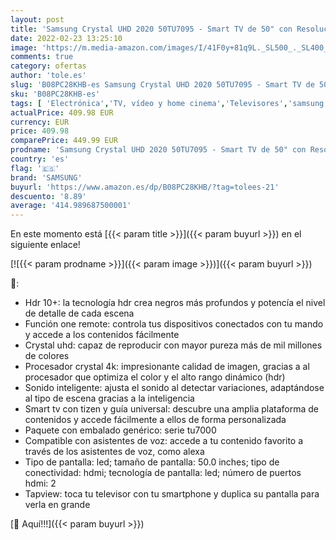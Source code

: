```yaml
---
layout: post
title: 'Samsung Crystal UHD 2020 50TU7095 - Smart TV de 50" con Resolución 4K  HDR 10+  Crystal Display  Procesador 4K  PurColor  Sonido Inteligente  Función One Remote Control y Compatible Asistentes de Voz'
date: 2022-02-23 13:25:10
image: 'https://m.media-amazon.com/images/I/41F0y+81q9L._SL500_._SL400_.jpg'
comments: true
category: ofertas
author: 'tole.es'
slug: 'B08PC28KHB-es Samsung Crystal UHD 2020 50TU7095 - Smart TV de 50" con...'
sku: 'B08PC28KHB-es'
tags: [ 'Electrónica','TV, vídeo y home cinema','Televisores','samsung','smart','tv', ]
actualPrice: 409.98 EUR
currency: EUR
price: 409.98
comparePrice: 449.99 EUR
prodname: 'Samsung Crystal UHD 2020 50TU7095 - Smart TV de 50" con Resolución 4K  HDR 10+  Crystal Display  Procesador 4K  PurColor  Sonido Inteligente  Función One Remote Control y Compatible Asistentes de Voz'
country: 'es'
flag: '🇪🇸'
brand: 'SAMSUNG'
buyurl: 'https://www.amazon.es/dp/B08PC28KHB/?tag=tolees-21'
descuento: '8.89'
average: '414.989687500001'
---
```


En este momento está [{{< param title >}}]({{< param buyurl >}}) en el siguiente enlace!

[![{{< param prodname >}}]({{< param image >}})]({{< param buyurl >}})

🔎:

- Hdr 10+: la tecnología hdr crea negros más profundos y potencía el nivel de detalle de cada escena
- Función one remote: controla tus dispositivos conectados con tu mando y accede a los contenidos fácilmente
- Crystal uhd: capaz de reproducir con mayor pureza más de mil millones de colores
- Procesador crystal 4k: impresionante calidad de imagen, gracias a al procesador que optimiza el color y el alto rango dinámico (hdr)
- Sonido inteligente: ajusta el sonido al detectar variaciones, adaptándose al tipo de escena gracias a la inteligencia
- Smart tv con tizen y guía universal: descubre una amplia plataforma de contenidos y accede fácilmente a ellos de forma personalizada
- Paquete con embalado genérico: serie tu7000
- Compatible con asistentes de voz: accede a tu contenido favorito a través de los asistentes de voz, como alexa
- Tipo de pantalla: led; tamaño de pantalla: 50.0 inches; tipo de conectividad: hdmi; tecnología de pantalla: led; número de puertos hdmi: 2
- Tapview: toca tu televisor con tu smartphone y duplica su pantalla para verla en grande

[🛒 Aquí!!!]({{< param buyurl >}})
